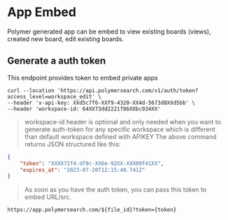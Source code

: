 # App Embed

Polymer generated app can be embed to view existing boards (views), created new board, edit existing boards. 


## Generate a auth token

This endpoint provides token to embed private apps

```shell
curl --location 'https://api.polymersearch.com/v1/auth/token?access_level=workspace_edit' \
--header 'x-api-key: XXd5c7f6-XXf9-4320-XX4d-5673d8XXd5bb' \
--header 'workspace-id: 64XX73dd2221f86XXbc934XX'
```

> workspace-id header is optional and only needed when you want to generate auth-token for any specific workspace which is different than default workspace defined with APIKEY
> The above command returns JSON structured like this:

```json
{
    "token": "XXXX72f4-df9c-XX6e-92XX-XXX09f41XX",
    "expires_at": "2023-07-20T12:15:40.741Z"
}
```

> As soon as you have the auth token, you can pass this token to embed URL/src. 

```shell
https://app.polymersearch.com/${file_id}?token={token}
```
